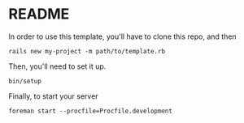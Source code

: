 # README

In order to use this template, you'll have to clone this repo, and then

```
rails new my-project -m path/to/template.rb
```

Then, you'll need to set it up.

```
bin/setup
```

Finally, to start your server

```
foreman start --procfile=Procfile.development
```

